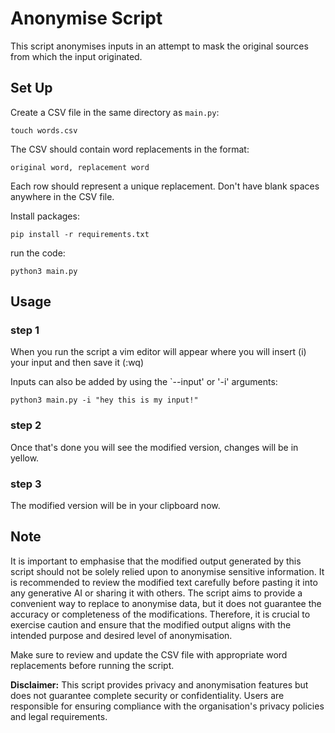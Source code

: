 # Anonymise Script

This script anonymises inputs in an attempt to mask the original sources from which the input originated.

## Set Up
Create a CSV file in the same directory as `main.py`:

```
touch words.csv
```

The CSV should contain word replacements in the format:

```csv
original word, replacement word
```
 
Each row should represent a unique replacement. Don't have blank spaces anywhere in the CSV file.

Install packages:

```
pip install -r requirements.txt
```

run the code:

```
python3 main.py
```

## Usage

### step 1
When you run the script a vim editor will appear where you will insert (i) your input and then save it (:wq)

Inputs can also be added by using the `--input' or '-i' arguments:

```
python3 main.py -i "hey this is my input!"
```

### step 2
Once that's done you will see the modified version, changes will be in yellow.

### step 3
The modified version will be in your clipboard now.

## Note

It is important to emphasise that the modified output generated by this script should not be solely relied upon to anonymise sensitive information. It is recommended to review the modified text carefully before pasting it into any generative AI or sharing it with others. The script aims to provide a convenient way to replace to anonymise data, but it does not guarantee the accuracy or completeness of the modifications. Therefore, it is crucial to exercise caution and ensure that the modified output aligns with the intended purpose and desired level of anonymisation.

Make sure to review and update the CSV file with appropriate word replacements before running the script.

**Disclaimer:** This script provides privacy and anonymisation features but does not guarantee complete security or confidentiality. Users are responsible for ensuring compliance with the organisation's privacy policies and legal requirements.